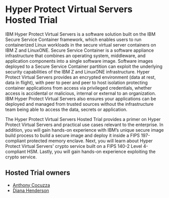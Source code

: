 # Hyper Protect Virtual Servers Hosted Trial

IBM Hyper Protect Virtual Servers is a software solution built on the IBM Secure Service Container framework, which enables users to run containerized Linux workloads in the secure virtual server containers on IBM Z and LinuxONE. Secure Service Container is a software appliance infrastructure that combines an operating system, middleware, and application components into a single software image. Software images deployed to a Secure Service Container partition can exploit the underlying security capabilities of the IBM Z and LinuxONE infrastructure. Hyper Protect Virtual Servers provides an encrypted environment (data at rest, data in flight), with peer to peer and peer to host isolation protecting container applications from access via privileged credentials, whether access is accidental or malicious, internal or external to an organization. IBM Hyper Protect Virtual Servers also ensures your applications can be deployed and managed from trusted sources without the infrastructure team being able to access the data, secrets or application.

The Hyper Protect Virtual Servers Hosted Trial provides a primer on Hyper Protect Virtual Servers and practical use cases relevant to the enterprise. In addition, you will gain hands-on experience with IBM’s unique secure image build process to build a secure image and deploy it inside a FIPS 197-compliant protected memory enclave. Next, you will learn about Hyper Protect Virtual Servers' crypto service built on a FIPS 140-2 Level 4-compliant HSM. Lastly, you will gain hands-on experience exploiting the crypto service.

<!--## Agenda
* [Introduction to Hyper Protect Virtual Servers](HPVS-Intro.pdf)
* [Hyper Protect Use Cases & Demo](HPVS-Intro.pdf)
* [Introduction to the Secure Image Build Process](securebuild/overview.md)
* [Trial: Build and Deploy Your First Hyper Protect Virtual Server Image](securebuild/overview.md)
* [Introduction to HSM-backed Crypto Service](GREP11-Intro.pdf)
* [Trial: Crypto Service Exploitation](grep11/overview.md)-->

## Hosted Trial owners
* [Anthony Cocuzza](mailto:amcocuzz@us.ibm.com)
* [Diana Henderson](mailto:dmhender@us.ibm.com)
